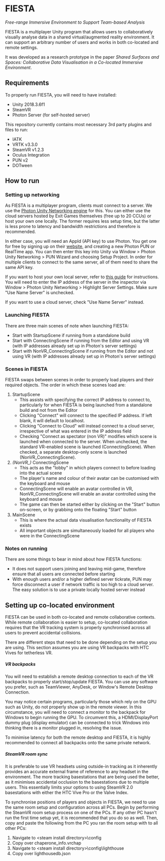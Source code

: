 # FIESTA
*Free-range Immersive Environment to Support Team-based Analysis*

FIESTA is a multiplayer Unity program that allows users to collaboratively visually analyse data in a shared virtual/augmented reality environment. It can support an arbitrary number of users and works in both co-located and remote settings.

It was developed as a research prototype in the paper *Shared Surfaces and Spaces: Collaborative Data Visualisation in a Co-located Immersive Environment*.

## Requirements
To properly run FIESTA, you will need to have installed:
- Unity 2018.3.6f1
- SteamVR
- Photon Server (for self-hosted server)

This repository currently contains most necessary 3rd party plugins and files to run:
- IATK
- VRTK v3.3.0
- SteamVR v1.2.3
- Oculus Integration
- PUN v2
- DOTween

## How to run
### Setting up networking
As FIESTA is a multiplayer program, clients must connect to a server. We use the [Photon Unity Networking engine](https://www.photonengine.com/en-US/Photon) for this. 
You can either use the cloud servers hosted by Exit Games themselves (free up to 20 CCUs) or host your own one locally. The former requires less setup time, but the latter is less prone to latency and bandwidth restrictions and therefore is recommended.

In either case, you will need an AppId (API key) to use Photon. You get one for free by signing up on their [website](https://www.photonengine.com/en-US/Photon), and creating a new Photon PUN or RealTime app. You can then enter this key into Unity via Window > Photon Unity Networking > PUN Wizard and choosing Setup Project. In order for multiple clients to connect to the same server, all of them need to share the same API key.

If you want to host your own local server, refer to [this guide](https://doc.photonengine.com/en-us/server/current/getting-started/photon-server-in-5min) for instructions. You will need to enter the IP address of the server in the inspector via Window > Photon Unity Networking > Highlight Server Settings. Make sure "Use Name Server" is unchecked.

If you want to use a cloud server, check "Use Name Server" instead.

### Launching FIESTA
There are three main scenes of note when launching FIESTA:
* Start with StartupScene if running from a standalone build
* Start with ConnectingScene if running from the Editor and using VR (with IP addresses already set up in Photon's server settings)
* Start with NonVR_ConnectingScene if running from the Editor and not using VR (with IP addresses already set up in Photon's server settings)

### Scenes in FIESTA
FIESTA swaps between scenes in order to properly load players and their required objects. The order in which these scenes load are:
1. StartupScene
	* This assists with specifying the correct IP address to connect to, particularly for when FIESTA is being launched from a standalone build and not from the Editor
	* Clicking "Connect" will connect to the specified IP address. If left blank, it will default to localhost.
	* Clicking "Connect to Cloud" will instead connect to a cloud server, irrespective of what was entered in the IP address field
	* Checking "Connect as spectator (non VR)" modifies which scene is launched when connected to the server. When unchecked, the standard VR-enabled scene is launched (ConnectingScene). When checked, a separate desktop-only scene is launched (NonVR_ConnectingScene).
2. *(NonVR_)* ConnectingScene
	* This acts as the "lobby" in which players connect to before loading into the actual scene
	* The player's name and colour of their avatar can be customised with the keyboard and mouse
	* ConnectingScene will enable an avatar controlled in VR, NonVR_ConnectingScene will enable an avatar controlled using the keyboard and mouse
	* The game can then be started either by clicking on the "Start" button on-screen, or by grabbing onto the floating "Start" button
3. MainScene
	* This is where the actual data visualisation functionality of FIESTA exists
	* All important objects are simultaneously loaded for all players who were in the ConnectingScene

### Notes on running
There are some things to bear in mind about how FIESTA functions:
* It does not support users joining and leaving mid-game, therefore ensure that all users are connected before starting
* With enough users and/or a higher defined server tickrate, PUN may force disconnect a user if network traffic is too high to a cloud server. The easy solution is to use a private locally hosted server instead

## Setting up co-located environment
FIESTA can be used in both co-located and remote collaborative contexts. While remote collaboration is easier to setup, co-located collaboration requires that the VR tracking system is properly synchronised across all users to prevent accidental collisions.

There are different steps that need to be done depending on the setup you are using. This section assumes you are using VR backpacks with HTC Vives for tetherless VR.

##### VR backpacks
You will need to establish a remote desktop connection to each of the VR backpacks to properly start/stop/update FIESTA. You can use any software you prefer, such as TeamViewer, AnyDesk, or Window's Remote Desktop Connection.

You may notice certain programs, particularly those which rely on the GPU such as Unity, do not properly show up in the remote viewer. In this circumstance, you will need to connect a monitor to the backpack for Windows to begin running the GPU. To circumvent this, a HDMI/DisplayPort dummy plug (display emulator) can be connected to trick Windows into thinking there is a monitor plugged in, resolving the issue.

To minimise latency for both the remote desktop and FIESTA, it is highly recommended to connect all backpacks onto the same private network.

##### SteamVR room sync
It is preferable to use VR headsets using outside-in tracking as it inherently provides an accurate external frame of reference to any headset in the environment. The more tracking basestations that are being used the better, as it minimises accidental occlusion to the basestations due to multiple users. This essentially limits your options to using SteamVR 2.0 basestations with either the HTC Vive Pro or the Valve Index.

To synchronise positions of players and objects in FIESTA, we need to use the same room setup and configuration across all PCs. Begin by performing the SteamVR room setup process on one of the PCs. If any other PC hasn't run the first time setup yet, it is recommended that you do so as well. Then, copy and paste the following from the PC you ran the room setup with to all other PCs:

1. Navigate to \<steam install directory>\\config
2. Copy over chaperone_info.vrchap
3. Navigate to \<steam install directory>\config\lighthouse
4. Copy over lighthousedb.json
